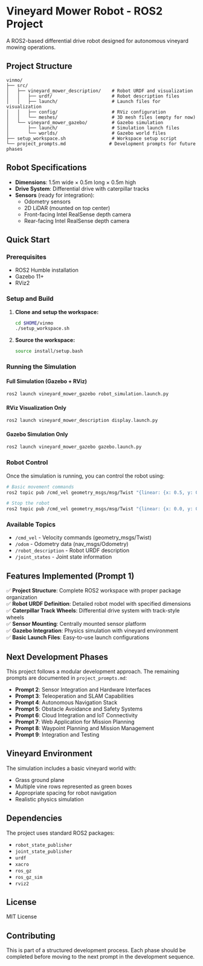 # Vineyard Mower Robot - ROS2 Project

A ROS2-based differential drive robot designed for autonomous vineyard mowing operations.

## Project Structure

```text
vinmo/
├── src/
│   ├── vineyard_mower_description/    # Robot URDF and visualization
│   │   ├── urdf/                      # Robot description files
│   │   ├── launch/                    # Launch files for visualization
│   │   ├── config/                    # RViz configuration
│   │   └── meshes/                    # 3D mesh files (empty for now)
│   └── vineyard_mower_gazebo/         # Gazebo simulation
│       ├── launch/                    # Simulation launch files
│       └── worlds/                    # Gazebo world files
├── setup_workspace.sh                 # Workspace setup script
└── project_prompts.md                # Development prompts for future phases
```

## Robot Specifications

- **Dimensions**: 1.5m wide × 0.5m long × 0.5m high
- **Drive System**: Differential drive with caterpillar tracks
- **Sensors** (ready for integration):
  - Odometry sensors
  - 2D LiDAR (mounted on top center)
  - Front-facing Intel RealSense depth camera
  - Rear-facing Intel RealSense depth camera

## Quick Start

### Prerequisites

- ROS2 Humble installation
- Gazebo 11+
- RViz2

### Setup and Build

1. **Clone and setup the workspace:**

   ```bash
   cd $HOME/vinmo
   ./setup_workspace.sh
   ```

2. **Source the workspace:**

   ```bash
   source install/setup.bash
   ```

### Running the Simulation

#### Full Simulation (Gazebo + RViz)

```bash
ros2 launch vineyard_mower_gazebo robot_simulation.launch.py
```

#### RViz Visualization Only

```bash
ros2 launch vineyard_mower_description display.launch.py
```

#### Gazebo Simulation Only

```bash
ros2 launch vineyard_mower_gazebo gazebo.launch.py
```

### Robot Control

Once the simulation is running, you can control the robot using:

```bash
# Basic movement commands
ros2 topic pub /cmd_vel geometry_msgs/msg/Twist "{linear: {x: 0.5, y: 0.0, z: 0.0}, angular: {x: 0.0, y: 0.0, z: 0.0}}"

# Stop the robot
ros2 topic pub /cmd_vel geometry_msgs/msg/Twist "{linear: {x: 0.0, y: 0.0, z: 0.0}, angular: {x: 0.0, y: 0.0, z: 0.0}}"
```

### Available Topics

- `/cmd_vel` - Velocity commands (geometry_msgs/Twist)
- `/odom` - Odometry data (nav_msgs/Odometry)
- `/robot_description` - Robot URDF description
- `/joint_states` - Joint state information

## Features Implemented (Prompt 1)

✅ **Project Structure**: Complete ROS2 workspace with proper package organization  
✅ **Robot URDF Definition**: Detailed robot model with specified dimensions  
✅ **Caterpillar Track Wheels**: Differential drive system with track-style wheels  
✅ **Sensor Mounting**: Centrally mounted sensor platform  
✅ **Gazebo Integration**: Physics simulation with vineyard environment  
✅ **Basic Launch Files**: Easy-to-use launch configurations  

## Next Development Phases

This project follows a modular development approach. The remaining prompts are documented in `project_prompts.md`:

- **Prompt 2**: Sensor Integration and Hardware Interfaces
- **Prompt 3**: Teleoperation and SLAM Capabilities  
- **Prompt 4**: Autonomous Navigation Stack
- **Prompt 5**: Obstacle Avoidance and Safety Systems
- **Prompt 6**: Cloud Integration and IoT Connectivity
- **Prompt 7**: Web Application for Mission Planning
- **Prompt 8**: Waypoint Planning and Mission Management
- **Prompt 9**: Integration and Testing

## Vineyard Environment

The simulation includes a basic vineyard world with:

- Grass ground plane
- Multiple vine rows represented as green boxes
- Appropriate spacing for robot navigation
- Realistic physics simulation

## Dependencies

The project uses standard ROS2 packages:

- `robot_state_publisher`
- `joint_state_publisher`
- `urdf`
- `xacro`
- `ros_gz`
- `ros_gz_sim`
- `rviz2`

## License

MIT License

## Contributing

This is part of a structured development process. Each phase should be completed before moving to the next prompt in the development sequence.
